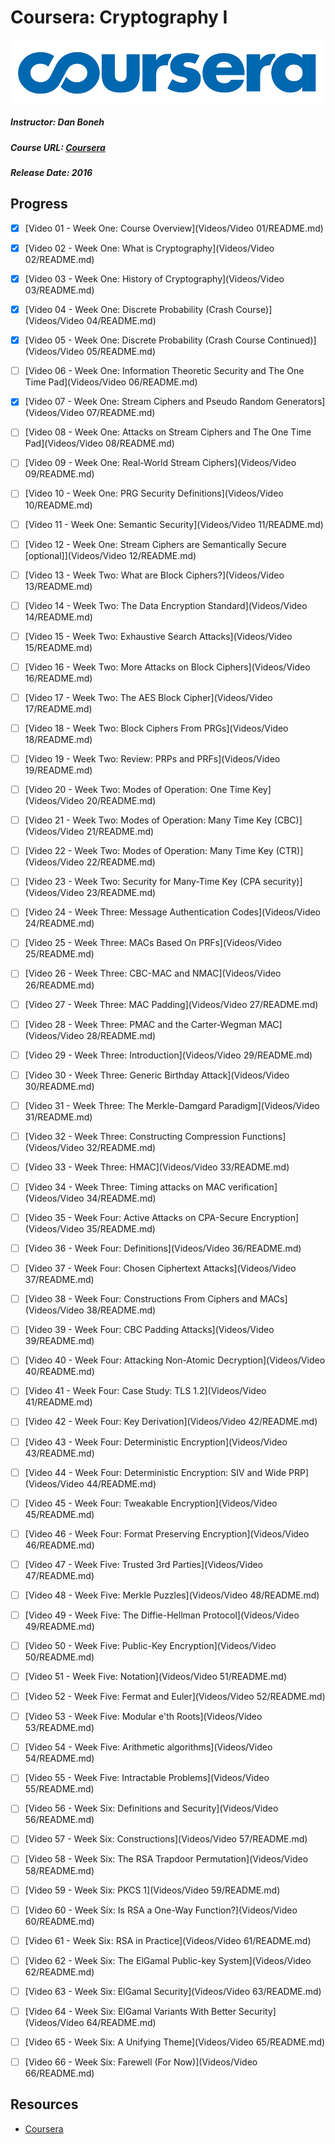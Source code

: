 # Coursera: Cryptography I
![Coursera Banner](../../Images/coursera.png)
##### Instructor: Dan Boneh
##### Course URL: [Coursera](https://www.coursera.org/learn/crypto)
##### Release Date: 2016

## Progress

- [X] [Video 01 - Week One: Course Overview](Videos/Video 01/README.md)
- [X] [Video 02 - Week One: What is Cryptography](Videos/Video 02/README.md)
- [X] [Video 03 - Week One: History of Cryptography](Videos/Video 03/README.md)
- [X] [Video 04 - Week One: Discrete Probability (Crash Course)](Videos/Video 04/README.md)
- [X] [Video 05 - Week One: Discrete Probability (Crash Course Continued)](Videos/Video 05/README.md)
- [ ] [Video 06 - Week One: Information Theoretic Security and The One Time Pad](Videos/Video 06/README.md)
- [X] [Video 07 - Week One: Stream Ciphers and Pseudo Random Generators](Videos/Video 07/README.md)
- [ ] [Video 08 - Week One: Attacks on Stream Ciphers and The One Time Pad](Videos/Video 08/README.md)
- [ ] [Video 09 - Week One: Real-World Stream Ciphers](Videos/Video 09/README.md)
- [ ] [Video 10 - Week One: PRG Security Definitions](Videos/Video 10/README.md)
- [ ] [Video 11 - Week One: Semantic Security](Videos/Video 11/README.md)
- [ ] [Video 12 - Week One: Stream Ciphers are Semantically Secure [optional]](Videos/Video 12/README.md)
- [ ] [Video 13 - Week Two: What are Block Ciphers?](Videos/Video 13/README.md)
- [ ] [Video 14 - Week Two: The Data Encryption Standard](Videos/Video 14/README.md)
- [ ] [Video 15 - Week Two: Exhaustive Search Attacks](Videos/Video 15/README.md)
- [ ] [Video 16 - Week Two: More Attacks on Block Ciphers](Videos/Video 16/README.md)
- [ ] [Video 17 - Week Two: The AES Block Cipher](Videos/Video 17/README.md)
- [ ] [Video 18 - Week Two: Block Ciphers From PRGs](Videos/Video 18/README.md)
- [ ] [Video 19 - Week Two: Review: PRPs and PRFs](Videos/Video 19/README.md)
- [ ] [Video 20 - Week Two: Modes of Operation: One Time Key](Videos/Video 20/README.md)
- [ ] [Video 21 - Week Two: Modes of Operation: Many Time Key (CBC)](Videos/Video 21/README.md)
- [ ] [Video 22 - Week Two: Modes of Operation: Many Time Key (CTR)](Videos/Video 22/README.md)
- [ ] [Video 23 - Week Two: Security for Many-Time Key (CPA security)](Videos/Video 23/README.md)
- [ ] [Video 24 - Week Three: Message Authentication Codes](Videos/Video 24/README.md)
- [ ] [Video 25 - Week Three: MACs Based On PRFs](Videos/Video 25/README.md)
- [ ] [Video 26 - Week Three: CBC-MAC and NMAC](Videos/Video 26/README.md)
- [ ] [Video 27 - Week Three: MAC Padding](Videos/Video 27/README.md)
- [ ] [Video 28 - Week Three: PMAC and the Carter-Wegman MAC](Videos/Video 28/README.md)
- [ ] [Video 29 - Week Three: Introduction](Videos/Video 29/README.md)
- [ ] [Video 30 - Week Three: Generic Birthday Attack](Videos/Video 30/README.md)
- [ ] [Video 31 - Week Three: The Merkle-Damgard Paradigm](Videos/Video 31/README.md)
- [ ] [Video 32 - Week Three: Constructing Compression Functions](Videos/Video 32/README.md)
- [ ] [Video 33 - Week Three: HMAC](Videos/Video 33/README.md)
- [ ] [Video 34 - Week Three: Timing attacks on MAC verification](Videos/Video 34/README.md)
- [ ] [Video 35 - Week Four: Active Attacks on CPA-Secure Encryption](Videos/Video 35/README.md)
- [ ] [Video 36 - Week Four: Definitions](Videos/Video 36/README.md)
- [ ] [Video 37 - Week Four: Chosen Ciphertext Attacks](Videos/Video 37/README.md)
- [ ] [Video 38 - Week Four: Constructions From Ciphers and MACs](Videos/Video 38/README.md)
- [ ] [Video 39 - Week Four: CBC Padding Attacks](Videos/Video 39/README.md)
- [ ] [Video 40 - Week Four: Attacking Non-Atomic Decryption](Videos/Video 40/README.md)
- [ ] [Video 41 - Week Four: Case Study: TLS 1.2](Videos/Video 41/README.md)
- [ ] [Video 42 - Week Four: Key Derivation](Videos/Video 42/README.md)
- [ ] [Video 43 - Week Four: Deterministic Encryption](Videos/Video 43/README.md)
- [ ] [Video 44 - Week Four: Deterministic Encryption: SIV and Wide PRP](Videos/Video 44/README.md)
- [ ] [Video 45 - Week Four: Tweakable Encryption](Videos/Video 45/README.md)
- [ ] [Video 46 - Week Four: Format Preserving Encryption](Videos/Video 46/README.md)
- [ ] [Video 47 - Week Five: Trusted 3rd Parties](Videos/Video 47/README.md)
- [ ] [Video 48 - Week Five: Merkle Puzzles](Videos/Video 48/README.md)
- [ ] [Video 49 - Week Five: The Diffie-Hellman Protocol](Videos/Video 49/README.md)
- [ ] [Video 50 - Week Five: Public-Key Encryption](Videos/Video 50/README.md)
- [ ] [Video 51 - Week Five: Notation](Videos/Video 51/README.md)
- [ ] [Video 52 - Week Five: Fermat and Euler](Videos/Video 52/README.md)
- [ ] [Video 53 - Week Five: Modular e'th Roots](Videos/Video 53/README.md)
- [ ] [Video 54 - Week Five: Arithmetic algorithms](Videos/Video 54/README.md)
- [ ] [Video 55 - Week Five: Intractable Problems](Videos/Video 55/README.md)
- [ ] [Video 56 - Week Six: Definitions and Security](Videos/Video 56/README.md)
- [ ] [Video 57 - Week Six: Constructions](Videos/Video 57/README.md)
- [ ] [Video 58 - Week Six: The RSA Trapdoor Permutation](Videos/Video 58/README.md)
- [ ] [Video 59 - Week Six: PKCS 1](Videos/Video 59/README.md)
- [ ] [Video 60 - Week Six: Is RSA a One-Way Function?](Videos/Video 60/README.md)
- [ ] [Video 61 - Week Six: RSA in Practice](Videos/Video 61/README.md)
- [ ] [Video 62 - Week Six: The ElGamal Public-key System](Videos/Video 62/README.md)
- [ ] [Video 63 - Week Six: ElGamal Security](Videos/Video 63/README.md)
- [ ] [Video 64 - Week Six: ElGamal Variants With Better Security](Videos/Video 64/README.md)
- [ ] [Video 65 - Week Six: A Unifying Theme](Videos/Video 65/README.md)
- [ ] [Video 66 - Week Six: Farewell (For Now)](Videos/Video 66/README.md)



## Resources
- [Coursera](http://www.coursera.com)

